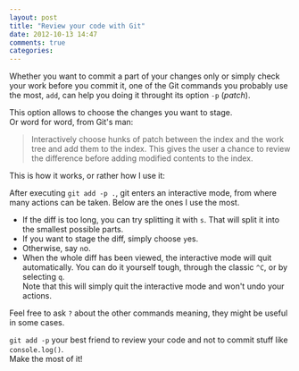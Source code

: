 ```yaml
---
layout: post
title: "Review your code with Git"
date: 2012-10-13 14:47
comments: true
categories:
---
```


Whether you want to commit a part of your changes only or simply check your work
before you commit it, one of the Git commands you probably use the most, `add`, can
help you doing it throught its option `-p` (*patch*).

This option allows to choose the changes you want to stage.  
Or word for word, from Git's man:

> Interactively choose hunks of patch between the index and
  the work tree and add them to the index. This gives the
  user a chance to review the difference before adding
  modified contents to the index.

This is how it works, or rather how I use it:

After executing `git add -p .`, git enters an interactive mode, from where many
actions can be taken. Below are the ones I use the most.

* If the diff is too long, you can try splitting it with `s`. That will split it into
the smallest possible parts.
* If you want to stage the diff, simply choose `y`es.
* Otherwise, say `n`o.
* When the whole diff has been viewed, the interactive mode will quit automatically.
You can do it yourself tough, through the classic `^C`, or by selecting `q`.  
Note that this will simply quit the interactive mode and won't undo your actions.

Feel free to ask `?` about the other commands meaning, they might be useful in some
cases.

`git add -p` your best friend to review your code and not to commit stuff like
`console.log()`.  
Make the most of it!

